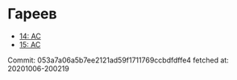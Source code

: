 # Гареев
- [14: AC](14.md)
- [15: AC](15.md)

Commit: 053a7a06a5b7ee2121ad59f1711769ccbdfdffe4
 fetched at: 20201006-200219

